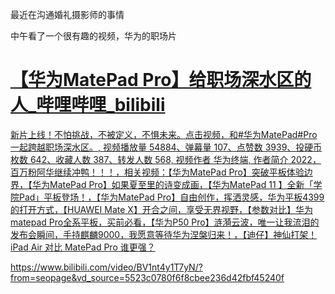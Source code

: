 最近在沟通婚礼摄影师的事情

中午看了一个很有趣的视频，华为的职场片
<div class="rich-link-card-container"><a class="rich-link-card" href="https://www.bilibili.com/video/BV1nt4y1T7yN/?from=seopage&vd_source=5523c0780f6f8cbee236d42fbf45240f" target="_blank">
	<div class="rich-link-image-container">
		<div class="rich-link-image" style="background-image: url('//i2.hdslb.com/bfs/archive/74a8a990d2af0968300afceab789e1a62ca0be51.jpg@100w_100h_1c.png')">
	</div>
	</div>
	<div class="rich-link-card-text">
		<h1 class="rich-link-card-title">【华为MatePad Pro】给职场深水区的人_哔哩哔哩_bilibili</h1>
		<p class="rich-link-card-description">
		新片上线！不怕挑战，不被定义，不惧未来。点击视频，和#华为MatePad#Pro一起跨越职场深水区。, 视频播放量 54884、弹幕量 107、点赞数 3939、投硬币枚数 642、收藏人数 387、转发人数 568, 视频作者 华为终端, 作者简介 2022，百万粉阿华继续冲鸭！！！，相关视频：【华为MatePad Pro】突破平板体验边界，【华为MatePad Pro】如果夏至里的诗变成画，【华为MatePad 11 】全新「学院Pad」平板登场！，【华为MatePad Pro】自由创作，挥洒灵感，华为平板4399的打开方式，【HUAWEI Mate X】开合之间，享受无界视野，【参数对比】华为matepad Pro全系平板，买前必看，【华为P50 Pro】涟漪云波，唯一让我流泪的发布会瞬间，手持麒麟9000，我愿意等待华为涅槃归来！，【迪仔】神仙打架！iPad Air 对比 MatePad Pro 谁更强？
		</p>
		<p class="rich-link-href">
		https://www.bilibili.com/video/BV1nt4y1T7yN/?from=seopage&vd_source=5523c0780f6f8cbee236d42fbf45240f
		</p>
	</div>
</a></div>

